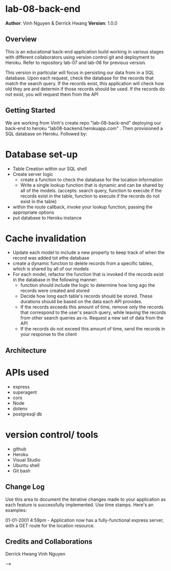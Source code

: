 # lab-08-back-end

**Author**: Vinh Nguyen & Derrick Hwang
**Version**: 1.0.0 

## Overview
This is an educational back-end application build working in various stages with different collaborators using version control git and deployment to Heroku. Refer to repository lab-07 and lab-06 for previous version. 

This version in particular will focus in persisting our data from in a SQL database. Upon each request, check the database for the records that match the search query. If the records exist, this application will check how old they are and determin if those records should be used. If the records do not exist, you will request them from the API

## Getting Started
We are working from Vinh's create repo "lab-08-back-end" deploying our back-end to heroku "lab08-backend.herokuapp.com" . Then provisioned a SQL database on Heroku. Followed by:
 
 # Database set-up
 * Table Creation within our SQL shell
 * Create server logic
    * create a function to check the database for the location information
    * Write a single lookup function that is dynamic and can be shared by all of the models. (accepts: search query, function to execute if the records exist in the table, function to execute if the records do not exist in the table)
 * within the route callback, invoke your lookup function, passing the appropriate options
 * put database to Heroku instance
 # Cache invalidation
 * Update each model to include a new property to keep track of when the record was added tot ethe database
 * create a dynamic function to delete records from a specific tables, which is shared by all of our models
 * For each model, refactor the function that is invoked if the records exist in the database in the following manner:
    * function should include the logic to determine how long ago the records were created and stored
    * Decide how long each table's records should be stored. These durations should be based on the data each API provides. 
    * If the records exceeds this amount of time, remove only the records that correspond to the user's search query, while leaving the records from other search queries as-is. Request a new set of data from the API
    * If the records do not exceed this amount of time, send the records in your response to the client



## Architecture
# APIs used
* express
* superagent
* cors
* Node
* dotenv
* postgresql db

# version control/ tools
* github
* Heroku
* Visual Studio
* Ubuntu shell 
* Git bash


## Change Log
Use this area to document the iterative changes made to your application as each feature is successfully implemented. Use time stamps. Here's an examples:

01-01-2001 4:59pm - Application now has a fully-functional express server, with a GET route for the location resource.

## Credits and Collaborations
Derrick Hwang
Vinh Nguyen

-->